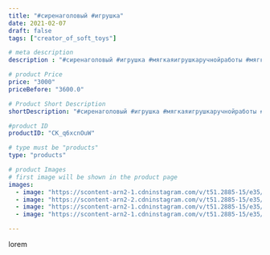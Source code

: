 ```yaml
---
title: "#сиренаголовый #игрушка"
date: 2021-02-07
draft: false
tags: ["creator_of_soft_toys"]

# meta description
description : "#сиренаголовый #игрушка #мягкаяигрушкаручнойработы #мягкаяигрушка #игрушкаручнойработы #сирена #мяшкийсереноголовый"

# product Price
price: "3000"
priceBefore: "3600.0"

# Product Short Description
shortDescription: "#сиренаголовый #игрушка #мягкаяигрушкаручнойработы #мягкаяигрушка #игрушкаручнойработы #сирена #мяшкийсереноголовый"

#product ID
productID: "CK_q6xcnOuW"

# type must be "products"
type: "products"

# product Images
# first image will be shown in the product page
images:
  - image: "https://scontent-arn2-1.cdninstagram.com/v/t51.2885-15/e35/146431052_236274488037722_5370396420684764583_n.jpg?se=7&tp=1&_nc_ht=scontent-arn2-1.cdninstagram.com&_nc_cat=102&_nc_ohc=UkSWO5xevaYAX94KadP&oh=9af58493cd77a6321a6c8e39e316bf9f&oe=606BFEB7&ig_cache_key=MjUwMzkwODY3MTEyODI0MDA4Nw%3D%3D.2"
  - image: "https://scontent-arn2-2.cdninstagram.com/v/t51.2885-15/e35/146514292_414661189959032_2161967702669978132_n.jpg?se=7&tp=1&_nc_ht=scontent-arn2-2.cdninstagram.com&_nc_cat=108&_nc_ohc=6emJDFmk24oAX9iv5SS&oh=cf0d25dce462ab4ace78f00f598be9e2&oe=606B4328&ig_cache_key=MjUwMzkwODY3MTAxOTI4MjE5Mw%3D%3D.2"
  - image: "https://scontent-arn2-1.cdninstagram.com/v/t51.2885-15/e35/146285134_1310721429303850_2933989808311885263_n.jpg?se=7&tp=1&_nc_ht=scontent-arn2-1.cdninstagram.com&_nc_cat=110&_nc_ohc=N2-dFuSXGXUAX8z3oGH&oh=1d8a9cadf48eb9a3954753cc23fe6343&oe=606AF358&ig_cache_key=MjUwMzkwODY3MTA0NDM2MjE1NA%3D%3D.2"
  - image: "https://scontent-arn2-1.cdninstagram.com/v/t51.2885-15/e35/147021461_251023609803042_4914932339496338874_n.jpg?se=7&tp=1&_nc_ht=scontent-arn2-1.cdninstagram.com&_nc_cat=106&_nc_ohc=5uXiWlQ-JMEAX-lTspg&oh=2aabee8c742c50a436aafd0eafdf2f66&oe=606C3C0D&ig_cache_key=MjUwMzkwODY3MTAyNzU0NTQ2OQ%3D%3D.2"

---
```

lorem
